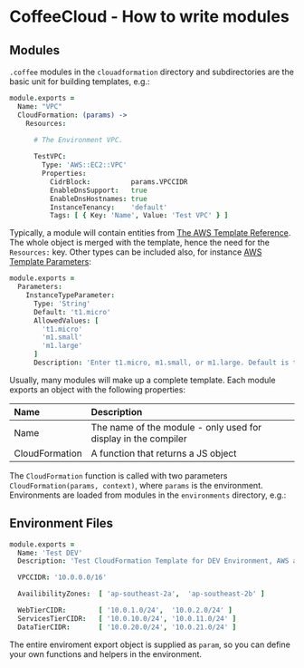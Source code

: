 # CoffeeCloud - How to write modules

## Modules

`.coffee` modules in the `clouadformation` directory and subdirectories are the basic unit for building templates, e.g.:

```coffeescript
module.exports =
  Name: "VPC"
  CloudFormation: (params) ->
    Resources:

      # The Environment VPC.
      
      TestVPC:
        Type: 'AWS::EC2::VPC'
        Properties:
          CidrBlock:          params.VPCCIDR
          EnableDnsSupport:   true
          EnableDnsHostnames: true
          InstanceTenancy:    'default'
          Tags: [ { Key: 'Name', Value: 'Test VPC' } ]

```

Typically, a module will contain entities from [The AWS Template Reference](http://docs.aws.amazon.com/AWSCloudFormation/latest/UserGuide/aws-template-resource-type-ref.html). The whole object is merged with the template, hence the need for the `Resources:` key. Other types can be included also, for instance [AWS Template Parameters](http://docs.aws.amazon.com/AWSCloudFormation/latest/UserGuide/parameters-section-structure.html):

```coffeescript
module.exports = 
  Parameters: 
    InstanceTypeParameter:
      Type: 'String'
      Default: 't1.micro'
      AllowedValues: [
        't1.micro'
        'm1.small'
        'm1.large'
      ]
      Description: 'Enter t1.micro, m1.small, or m1.large. Default is t1.micro.'
```

Usually, many modules will make up a complete template. Each module exports an object with the following properties:

| Name            | Description                                                    |
|:----------------|:---------------------------------------------------------------|
| Name            | The name of the module - only used for display in the compiler |
| CloudFormation  | A function that returns a JS object                            |

The `CloudFormation` function is called with two parameters `CloudFormation(params, context)`, where `params` is the environment. Environments are loaded from modules in the `environments` directory, e.g.:

## Environment Files

```coffeescript
module.exports = 
  Name: 'Test DEV'
  Description: 'Test CloudFormation Template for DEV Environment, AWS ap-southeast-2'

  VPCCIDR: '10.0.0.0/16'

  AvailibilityZones:  [ 'ap-southeast-2a',  'ap-southeast-2b' ]

  WebTierCIDR:        [ '10.0.1.0/24',  '10.0.2.0/24' ]
  ServicesTierCIDR:   [ '10.0.10.0/24', '10.0.11.0/24' ]
  DataTierCIDR:       [ '10.0.20.0/24', '10.0.21.0/24' ]
```

The entire enviroment export object is supplied as `param`, so you can define your own functions and helpers in the environment.
